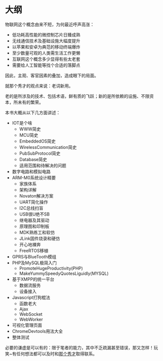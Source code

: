 # 大纲 #
物联网这个概念由来不短，为何最近呼声高涨：

- 低功耗高性能的微控制芯片日臻成熟
- 无线通信技术及基础设施大幅度提升
- 以苹果和安卓为典范的移动终端爆炸
- 至少数量可观的人类需生活工作更懒
- 互联网这个概念多少显得有些太老套
- 需要给人工智能等找个合适的落脚点

因此，主观、客官因素的叠加，造成眼下的局面。

就那个秀才的观点来说：老词新用。

老的是所涉及的技术、包括术语，鲜有质的飞跃；新的是所依赖的设施、不限资本，所未有的繁荣。

本书大概从以下几方面讲述：

- IOT是个啥
  - WWW简史
  - MCU简史
  - EmbeddedOS简史
  - WirelessCommunication简史
  - PubSubProtocol简史
  - Database简史
  - 适用范围和待解决的问题
- 数字电路和模拟电路
- ARM-M0系统设计精要
  - 家族体系
  - 架构详解
  - Novaton解决方案
  - UART简化操作
  - I2C总线扫盲
  - USB很U绝不SB
  - 继电器及其驱动
  - 原理图和印制板
  - MDK熟练工和软仿
  - JLink固件烧录和硬仿
  - 开心地裸奔
  - FreeRTOS移植
- GPRS与BlueTooth模组
- PHP及MySQL极简入门
  - PromoteHugeProductivity(PHP)
  - MakeYummySpeedyQuotesLiguidly(MYSQL)
- 基于XMPP的统一平台
  - 数据流服务
  - 设备接入
- Javascript打狗棍法
  - 函数老大
  - Ajax
  - WebSocket
  - WebWorker
- 可视化管理页面
- ChromeDevtools用法大全
- 整体测试

必要的谦虚是可以有的：限于笔者的能力，其中不乏疏漏甚至错误，那又怎样！玩笑~有任何想法都可以及时和[那个秀才](mailto:me@nagexiucai.com?subject=IOT-Suggestion "作者")取得联系。